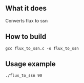 ## What it does

Converts flux to ssn

## How to build

```gcc flux_to_ssn.c -o flux_to_ssn```

## Usage example

``` ./flux_to_ssn 90 ```
